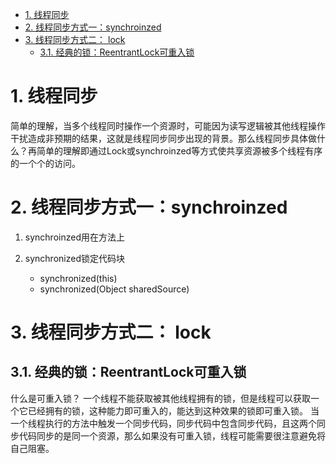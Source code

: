 <!-- TOC -->

- [1. 线程同步](#1-线程同步)
- [2. 线程同步方式一：synchroinzed](#2-线程同步方式一synchroinzed)
- [3. 线程同步方式二： lock](#3-线程同步方式二-lock)
    - [3.1. 经典的锁：ReentrantLock可重入锁](#31-经典的锁reentrantlock可重入锁)

<!-- /TOC -->
# 1. 线程同步
简单的理解，当多个线程同时操作一个资源时，可能因为读写逻辑被其他线程操作干扰造成非预期的结果，这就是线程同步同步出现的背景。那么线程同步具体做什么？再简单的理解即通过Lock或synchroinzed等方式使共享资源被多个线程有序的一个个的访问。
# 2. 线程同步方式一：synchroinzed

1. synchroinzed用在方法上
2. synchronized锁定代码块

    * synchronized(this)
    * synchronized(Object sharedSource)

# 3. 线程同步方式二： lock

## 3.1. 经典的锁：ReentrantLock可重入锁
什么是可重入锁？
一个线程不能获取被其他线程拥有的锁，但是线程可以获取一个它已经拥有的锁，这种能力即可重入的，能达到这种效果的锁即可重入锁。
当一个线程执行的方法中触发一个同步代码，同步代码中包含同步代码，且这两个同步代码同步的是同一个资源，那么如果没有可重入锁，线程可能需要很注意避免将自己阻塞。
